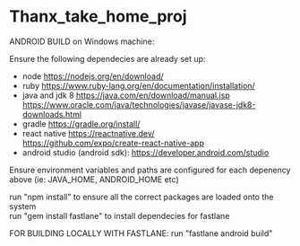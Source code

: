 # Thanx_take_home_proj

ANDROID BUILD on Windows machine:

Ensure the following dependecies are already set up: 
 - node             https://nodejs.org/en/download/ 
 - ruby             https://www.ruby-lang.org/en/documentation/installation/ 
 - java and jdk 8   https://java.com/en/download/manual.jsp <br />
		    https://www.oracle.com/java/technologies/javase/javase-jdk8-downloads.html
 - gradle           https://gradle.org/install/ 
 - react native     https://reactnative.dev/ <br />
                    https://github.com/expo/create-react-native-app 
 - android studio (android sdk): https://developer.android.com/studio

Ensure environment variables and paths are configured for each depenency above
(ie: JAVA_HOME, ANDROID_HOME etc)


run "npm install" to ensure all the correct packages are loaded onto the system <br />
run "gem install fastlane" to install dependecies for fastlane <br />

FOR BUILDING LOCALLY WITH FASTLANE:
run "fastlane android build"



